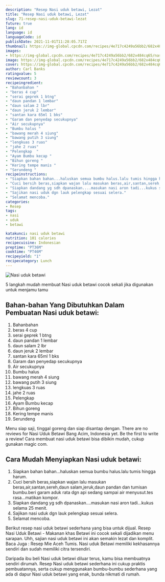 ```yaml
---
description: "Resep Nasi uduk betawi, Lezat"
title: "Resep Nasi uduk betawi, Lezat"
slug: 71-resep-nasi-uduk-betawi-lezat
future: true
lang: id
language: id
languageCode: id
publishDate: 2021-11-01T11:28:05.717Z 
thumbnail: https://img-global.cpcdn.com/recipes/4e717c4249a56bb2/682x484cq65/nasi-uduk-betawi-foto-resep-utama.png
images:
- https://img-global.cpcdn.com/recipes/4e717c4249a56bb2/682x484cq65/nasi-uduk-betawi-foto-resep-utama.png
image: https://img-global.cpcdn.com/recipes/4e717c4249a56bb2/682x484cq65/nasi-uduk-betawi-foto-resep-utama.png
cover: https://img-global.cpcdn.com/recipes/4e717c4249a56bb2/682x484cq65/nasi-uduk-betawi-foto-resep-utama.png
author: Carl Banks
ratingvalue: 5
reviewcount: 3
recipeingredient:
- "Bahanbahan "
- "beras 4 cup"
- "serai geprek 1 btng"
- "daun pandan 1 lembar"
- "daun salam 2 lbr"
- "daun jeruk 2 lembar"
- "santan kara 65ml 1 bks"
- "Garam dan penyedap secukupnya"
- "Air secukupnya"
- "Bumbu halus "
- "bawang merah 4 siung"
- "bawang putih 3 siung"
- "lengkuas 3 ruas"
- "jahe 2 ruas"
- "Pelengkap  "
- "Ayam Bumbu kecap "
- "Bihun goreng "
- "Kering tempe manis "
- "Serundeng "
recipeinstructions:
- "Siapkan bahan bahan...haluskan semua bumbu halus.lalu tumis hingga harum."
- "Cuci bersih beras,siapkan wajan lalu masukan beras,air,santan,sereh,daun salam,jeruk,daun pandan dan tumisan bumbu.beri garam aduk rata dgn api sedang sampai air menyusut.tes rasa...matikan kompor."
- "Siapkan dandang yg sdh dpanaskan....masukan nasi aron tadi...kukus selama 25 menit."
- "Sajikan nasi uduk dgn lauk pelengkap sesuai selera."
- "Selamat mencoba."
categories:
- Resep
tags:
- nasi
- uduk
- betawi

katakunci: nasi uduk betawi 
nutrition: 101 calories
recipecuisine: Indonesian
preptime: "PT36M"
cooktime: "PT46M"
recipeyield: "1"
recipecategory: Lunch
---
```



![Nasi uduk betawi](https://img-global.cpcdn.com/recipes/4e717c4249a56bb2/682x484cq65/nasi-uduk-betawi-foto-resep-utama.png)

5 langkah mudah membuat  Nasi uduk betawi cocok sekali jika digunakan untuk menjamu tamu

<!--inarticleads1-->

## Bahan-bahan Yang Dibutuhkan Dalam Pembuatan Nasi uduk betawi:

1. Bahanbahan 
1. beras 4 cup
1. serai geprek 1 btng
1. daun pandan 1 lembar
1. daun salam 2 lbr
1. daun jeruk 2 lembar
1. santan kara 65ml 1 bks
1. Garam dan penyedap secukupnya
1. Air secukupnya
1. Bumbu halus 
1. bawang merah 4 siung
1. bawang putih 3 siung
1. lengkuas 3 ruas
1. jahe 2 ruas
1. Pelengkap  
1. Ayam Bumbu kecap 
1. Bihun goreng 
1. Kering tempe manis 
1. Serundeng 

Menu siap saji, tinggal goreng dan siap disantap dengan. There are no reviews for Nasi Uduk Betawi Bang Acim, Indonesia yet. Be the first to write a review! Cara membuat nasi uduk betawi bisa dibikin mudah, cukup gunakan magic com. 

<!--inarticleads2-->

## Cara Mudah Menyiapkan Nasi uduk betawi:

1. Siapkan bahan bahan...haluskan semua bumbu halus.lalu tumis hingga harum.
1. Cuci bersih beras,siapkan wajan lalu masukan beras,air,santan,sereh,daun salam,jeruk,daun pandan dan tumisan bumbu.beri garam aduk rata dgn api sedang sampai air menyusut.tes rasa...matikan kompor.
1. Siapkan dandang yg sdh dpanaskan....masukan nasi aron tadi...kukus selama 25 menit.
1. Sajikan nasi uduk dgn lauk pelengkap sesuai selera.
1. Selamat mencoba.


Berikut resep nasi uduk betawi sederhana yang bisa untuk dijual. Resep Nasi Uduk Betawi - Makanan khas Betawi ini cocok sekali dijadikan menu sarapan. Uhh, sajian nasi uduk betawi ini akan semakin lezat dan komplit. Baca Juga : Resep Mie Aceh Tumis. Nasi uduk Betawi memiliki kekhasannya sendiri dan sudah memiliki citra tersendiri. 

Daripada ibu beli  Nasi uduk betawi  diluar terus, kamu  bisa membuatnya sendiri dirumah. Resep  Nasi uduk betawi  sederhana ini cukup praktis pembuatannya, serta cukup menggunakan bumbu-bumbu sederhana yang ada di dapur  Nasi uduk betawi  yang enak, bunda nikmati di rumah.

